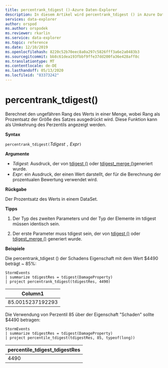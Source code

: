 ```yaml
---
title: percentrank_tdigest ()-Azure Daten-Explorer
description: In diesem Artikel wird percentrank_tdigest () in Azure Daten-Explorer beschrieben.
services: data-explorer
author: orspod
ms.author: orspodek
ms.reviewer: rkarlin
ms.service: data-explorer
ms.topic: reference
ms.date: 12/10/2019
ms.openlocfilehash: 8220c52b70eec8a0a297c5826fff3a6e2a0483b3
ms.sourcegitcommit: bb8c61dea193fbbf9ffe37dd200fa36e428aff8c
ms.translationtype: MT
ms.contentlocale: de-DE
ms.lasthandoff: 05/13/2020
ms.locfileid: "83373242"
---
```

# <a name="percentrank_tdigest"></a>percentrank_tdigest()

Berechnet den ungefähren Rang des Werts in einer Menge, wobei Rang als Prozentsatz der Größe des Satzes ausgedrückt wird. Diese Funktion kann als Umkehrung des Perzentils angezeigt werden.

**Syntax**

`percentrank_tdigest(`*Tdigest* `,` *Expr*`)`

**Argumente**

* *Tdigest*: Ausdruck, der von [tdigest ()](tdigest-aggfunction.md) oder [tdigest_merge ()](tdigest-merge-aggfunction.md)generiert wurde.
* *Expr*: ein Ausdruck, der einen Wert darstellt, der für die Berechnung der prozentualen Bewertung verwendet wird.

**Rückgabe**

Der Prozentsatz des Werts in einem DataSet.

**Tipps**

1) Der Typ des zweiten Parameters und der Typ der Elemente im tdigest müssen identisch sein.

2) Der erste Parameter muss tdigest sein, der von [tdigest ()](tdigest-aggfunction.md) oder [tdigest_merge ()](tdigest-merge-aggfunction.md) generiert wurde.

**Beispiele**

Die percentrank_tdigest () der Schadens Eigenschaft mit dem Wert $4490 beträgt ~ 85%:

<!-- csl: https://help.kusto.windows.net:443/Samples -->
```kusto
StormEvents
| summarize tdigestRes = tdigest(DamageProperty)
| project percentrank_tdigest(tdigestRes, 4490)

```

|Column1|
|---|
|85.0015237192293|


Die Verwendung von Perzentil 85 über der Eigenschaft "Schaden" sollte $4490 betragen:

<!-- csl: https://help.kusto.windows.net:443/Samples -->
```kusto
StormEvents
| summarize tdigestRes = tdigest(DamageProperty)
| project percentile_tdigest(tdigestRes, 85, typeof(long))

```

|percentile_tdigest_tdigestRes|
|---|
|4490|
